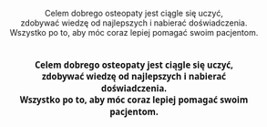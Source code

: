 <p align="center">
Celem dobrego osteopaty jest ciągle się uczyć,<br/>
zdobywać wiedzę od najlepszych i nabierać doświadczenia.<br/>
Wszystko po to, aby móc coraz lepiej pomagać swoim pacjentom.
</p>


<?xml version="1.0" encoding="UTF-8"?>
<svg xmlns="http://www.w3.org/2000/svg" width="1200" height="360" viewBox="0 0 1200 360">
  <style>
    .wrapper { width: 100%; height: 100%; display: flex; align-items: center; justify-content: center; }
    .box { max-width: 1000px; text-align: center; padding: 24px; }
    .quote { font-family: "Segoe UI", Arial, Helvetica, sans-serif; font-weight: 700; font-size: 36px; line-height: 1.35; color: #111; }
  </style>

  <!-- Uses <br/> as you provided via foreignObject -->
  <foreignObject x="0" y="0" width="100%" height="100%">
    <div xmlns="http://www.w3.org/1999/xhtml" class="wrapper">
      <div class="box quote">
        Celem dobrego osteopaty jest ciągle się uczyć,<br/>
        zdobywać wiedzę od najlepszych i nabierać doświadczenia.<br/>
        Wszystko po to, aby móc coraz lepiej pomagać swoim pacjentom.
      </div>
    </div>
  </foreignObject>
</svg>
